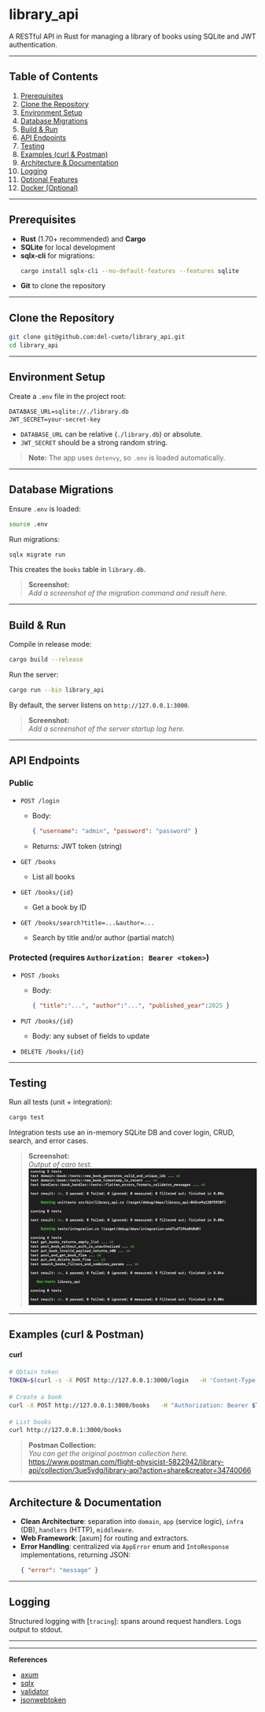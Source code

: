 # library_api

A RESTful API in Rust for managing a library of books using SQLite and JWT authentication.

---

## Table of Contents

1. [Prerequisites](#prerequisites)
2. [Clone the Repository](#clone-the-repository)
3. [Environment Setup](#environment-setup)
4. [Database Migrations](#database-migrations)
5. [Build & Run](#build--run)
6. [API Endpoints](#api-endpoints)
7. [Testing](#testing)
8. [Examples (curl & Postman)](#examples-curl--postman)
9. [Architecture & Documentation](#architecture--documentation)
10. [Logging](#logging)
11. [Optional Features](#optional-features)
12. [Docker (Optional)](#docker-optional)

---

## Prerequisites

- **Rust** (1.70+ recommended) and **Cargo**
- **SQLite** for local development
- **sqlx-cli** for migrations:
  ```bash
  cargo install sqlx-cli --no-default-features --features sqlite
  ```  
- **Git** to clone the repository

---

## Clone the Repository

```bash
git clone git@github.com:del-cueto/library_api.git
cd library_api
```

---

## Environment Setup

Create a `.env` file in the project root:

```env
DATABASE_URL=sqlite://./library.db
JWT_SECRET=your-secret-key
```

- `DATABASE_URL` can be relative (`./library.db`) or absolute.
- `JWT_SECRET` should be a strong random string.

> **Note:** The app uses `dotenvy`, so `.env` is loaded automatically.

---

## Database Migrations

Ensure `.env` is loaded:

```bash
source .env
```

Run migrations:

```bash
sqlx migrate run
```

This creates the `books` table in `library.db`.

> **Screenshot:**  
> _Add a screenshot of the migration command and result here._

---

## Build & Run

Compile in release mode:

```bash
cargo build --release
```

Run the server:

```bash
cargo run --bin library_api
```

By default, the server listens on `http://127.0.0.1:3000`.

> **Screenshot:**  
> _Add a screenshot of the server startup log here._

---

## API Endpoints

### Public

- `POST /login`
    - Body:
      ```json
      { "username": "admin", "password": "password" }
      ```
    - Returns: JWT token (string)

- `GET /books`
    - List all books

- `GET /books/{id}`
    - Get a book by ID

- `GET /books/search?title=...&author=...`
    - Search by title and/or author (partial match)

### Protected (requires `Authorization: Bearer <token>`)

- `POST /books`
    - Body:
      ```json
      { "title":"...", "author":"...", "published_year":2025 }
      ```

- `PUT /books/{id}`
    - Body: any subset of fields to update

- `DELETE /books/{id}`

---

## Testing

Run all tests (unit + integration):

```bash
cargo test
```

Integration tests use an in-memory SQLite DB and cover login, CRUD, search, and error cases.

> **Screenshot:**  
> _Output of caro test._
![img.png](img.png)
---

## Examples (curl & Postman)

#### curl

```bash
# Obtain token
TOKEN=$(curl -s -X POST http://127.0.0.1:3000/login   -H 'Content-Type: application/json'   -d '{"username":"admin","password":"password"}')

# Create a book
curl -X POST http://127.0.0.1:3000/books   -H "Authorization: Bearer $TOKEN"   -H 'Content-Type: application/json'   -d '{"title":"Test","author":"Me","published_year":2025}'

# List books
curl http://127.0.0.1:3000/books
```

> **Postman Collection:**  
> _You can get the original postman collection here._
https://www.postman.com/flight-physicist-5822942/library-api/collection/3ue5ydg/library-api?action=share&creator=34740066
---

## Architecture & Documentation

- **Clean Architecture**: separation into `domain`, `app` (service logic), `infra` (DB), `handlers` (HTTP), `middleware`.
- **Web Framework**: [axum] for routing and extractors.
- **Error Handling**: centralized via `AppError` enum and `IntoResponse` implementations, returning JSON:
  ```json
  { "error": "message" }
  ```


---

## Logging

Structured logging with [`tracing`]: spans around request handlers. Logs output to stdout.

---


---

**References**
- [axum](https://crates.io/crates/axum)
- [sqlx](https://crates.io/crates/sqlx)
- [validator](https://crates.io/crates/validator)
- [jsonwebtoken](https://crates.io/crates/jsonwebtoken)
